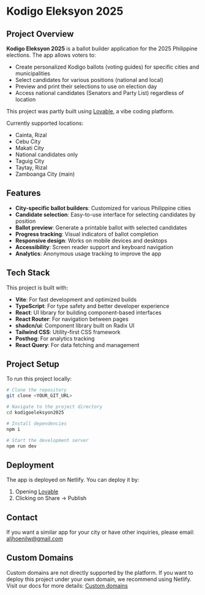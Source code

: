 # Kodigo Eleksyon 2025

## Project Overview

**Kodigo Eleksyon 2025** is a ballot builder application for the 2025 Philippine elections. The app allows voters to:

- Create personalized Kodigo ballots (voting guides) for specific cities and municipalities
- Select candidates for various positions (national and local)
- Preview and print their selections to use on election day
- Access national candidates (Senators and Party List) regardless of location

This project was partly built using [Lovable](https://lovable.dev), a vibe coding platform.

Currently supported locations:
- Cainta, Rizal
- Cebu City
- Makati City
- National candidates only
- Taguig City
- Taytay, Rizal
- Zamboanga City (main)

## Features

- **City-specific ballot builders**: Customized for various Philippine cities
- **Candidate selection**: Easy-to-use interface for selecting candidates by position
- **Ballot preview**: Generate a printable ballot with selected candidates
- **Progress tracking**: Visual indicators of ballot completion
- **Responsive design**: Works on mobile devices and desktops
- **Accessibility**: Screen reader support and keyboard navigation
- **Analytics**: Anonymous usage tracking to improve the app

## Tech Stack

This project is built with:
- **Vite**: For fast development and optimized builds
- **TypeScript**: For type safety and better developer experience
- **React**: UI library for building component-based interfaces
- **React Router**: For navigation between pages
- **shadcn/ui**: Component library built on Radix UI
- **Tailwind CSS**: Utility-first CSS framework
- **Posthog**: For analytics tracking
- **React Query**: For data fetching and management

## Project Setup

To run this project locally:

```sh
# Clone the repository
git clone <YOUR_GIT_URL>

# Navigate to the project directory
cd kodigoeleksyon2025

# Install dependencies
npm i

# Start the development server
npm run dev
```

## Deployment

The app is deployed on Netlify. You can deploy it by:
1. Opening [Lovable](https://lovable.dev/projects/a9279b5a-adbf-4dcc-bac6-8c5f7a44ab84)
2. Clicking on Share -> Publish

## Contact

If you want a similar app for your city or have other inquiries, please email:
[aljhoenilw@gmail.com](mailto:aljhoenilw+kodigoeleksyon2025@gmail.com)

## Custom Domains

Custom domains are not directly supported by the platform. If you want to deploy this project under your own domain, we recommend using Netlify. Visit our docs for more details: [Custom domains](https://docs.lovable.dev/tips-tricks/custom-domain/)

